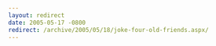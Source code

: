 ```yaml
---
layout: redirect
date: 2005-05-17 -0800
redirect: /archive/2005/05/18/joke-four-old-friends.aspx/
---
```

